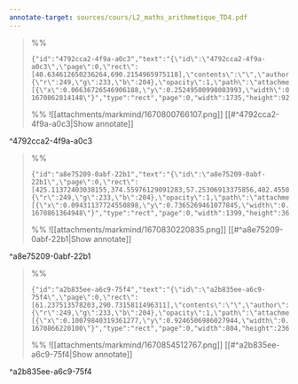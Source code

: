 ```yaml
---
annotate-target: sources/cours/L2_maths_arithmetique_TD4.pdf
---
```


>%%
>```annotate-json
>{"id":"4792cca2-4f9a-a0c3","text":"{\"id\":\"4792cca2-4f9a-a0c3\",\"page\":0,\"rect\":[40.634612650236264,690.2154965975118],\"contents\":\"\",\"author\":\"\",\"color\":{\"r\":249,\"g\":233,\"b\":204},\"opacity\":1,\"path\":\"attachments/markmind/1670800766107.png\",\"relateRect\":[{\"x\":0.06636726546906188,\"y\":0.25249500998003993,\"width\":0.8657684630738522,\"height\":0.4605788423153693}],\"pdfName\":\"sources/cours/L2_maths_arithmetique_TD4.pdf\",\"pageWidth\":1653,\"imageAbsolutePath\":\"app://local/Users/oscarplaisant/devoirs/cours/attachments/markmind/1670800766107.png?1670862814148\"}","type":"rect","page":0,"width":1735,"height":923,"pdfName":"sources/cours/L2_maths_arithmetique_TD4.pdf"}
>```
>%%
>![[attachments/markmind/1670800766107.png]]
>[[#^4792cca2-4f9a-a0c3|Show annotate]]
>
^4792cca2-4f9a-a0c3

>%%
>```annotate-json
>{"id":"a8e75209-0abf-22b1","text":"{\"id\":\"a8e75209-0abf-22b1\",\"page\":0,\"rect\":[425.11372403038155,374.55976129091283,57.25306913375856,402.455072631836],\"contents\":\"\",\"author\":\"\",\"color\":{\"r\":249,\"g\":233,\"b\":204},\"opacity\":1,\"path\":\"attachments/markmind/1670830220835.png\",\"relateRect\":[{\"x\":0.09431137724550898,\"y\":0.7365269461077845,\"width\":0.6981037924151696,\"height\":0.18163672654690619}],\"pdfName\":\"sources/cours/L2_maths_arithmetique_TD4.pdf\",\"pageWidth\":1493,\"imageAbsolutePath\":\"app://local/Users/oscarplaisant/devoirs/cours/attachments/markmind/1670830220835.png?1670861364948\"}","type":"rect","page":0,"width":1399,"height":364,"pdfName":"sources/cours/L2_maths_arithmetique_TD4.pdf"}
>```
>%%
>![[attachments/markmind/1670830220835.png]]
>[[#^a8e75209-0abf-22b1|Show annotate]]
>
^a8e75209-0abf-22b1

>%%
>```annotate-json
>{"id":"a2b835ee-a6c9-75f4","text":"{\"id\":\"a2b835ee-a6c9-75f4\",\"page\":0,\"rect\":[61.237513578203,290.7315811496311],\"contents\":\"\",\"author\":\"\",\"color\":{\"r\":249,\"g\":233,\"b\":204},\"opacity\":1,\"path\":\"attachments/markmind/1670854512767.png\",\"relateRect\":[{\"x\":0.10079840319361277,\"y\":0.9246506986027944,\"width\":0.40119760479041916,\"height\":0.11776447105788423}],\"pdfName\":\"sources/cours/L2_maths_arithmetique_TD4.pdf\",\"pageWidth\":1493,\"imageAbsolutePath\":\"app://local/Users/oscarplaisant/devoirs/cours/attachments/markmind/1670854512767.png?1670866220100\"}","type":"rect","page":0,"width":804,"height":236,"pdfName":"sources/cours/L2_maths_arithmetique_TD4.pdf"}
>```
>%%
>![[attachments/markmind/1670854512767.png]]
>[[#^a2b835ee-a6c9-75f4|Show annotate]]
>
^a2b835ee-a6c9-75f4

